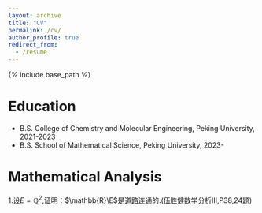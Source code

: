 ```yaml
---
layout: archive
title: "CV"
permalink: /cv/
author_profile: true
redirect_from:
  - /resume
---
```


{% include base_path %}

Education
======
* B.S. College of Chemistry and Molecular Engineering, Peking University, 2021-2023
* B.S. School of Mathematical Science, Peking University, 2023-

Mathematical Analysis
======
1.设$E=\mathbb{Q}^2$,证明：$\mathbb{R}\E$是道路连通的.(伍胜健数学分析III,P38,24题)

